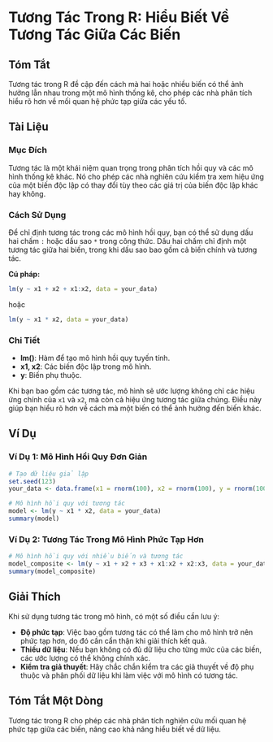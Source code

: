 <!--
Meta Description: # Tương Tác Trong R: Hiểu Biết Về Tương Tác Giữa Các Biến ## Tóm Tắt Tương tác trong R đề cập đến cách mà hai hoặc nhiều biến có thể ảnh hưởng lẫn nha...
Meta Keywords: tương, tác, các, biến, hình
-->

# Tương Tác Trong R: Hiểu Biết Về Tương Tác Giữa Các Biến

## Tóm Tắt
Tương tác trong R đề cập đến cách mà hai hoặc nhiều biến có thể ảnh hưởng lẫn nhau trong một mô hình thống kê, cho phép các nhà phân tích hiểu rõ hơn về mối quan hệ phức tạp giữa các yếu tố.

## Tài Liệu
### Mục Đích
Tương tác là một khái niệm quan trọng trong phân tích hồi quy và các mô hình thống kê khác. Nó cho phép các nhà nghiên cứu kiểm tra xem hiệu ứng của một biến độc lập có thay đổi tùy theo các giá trị của biến độc lập khác hay không.

### Cách Sử Dụng
Để chỉ định tương tác trong các mô hình hồi quy, bạn có thể sử dụng dấu hai chấm `:` hoặc dấu sao `*` trong công thức. Dấu hai chấm chỉ định một tương tác giữa hai biến, trong khi dấu sao bao gồm cả biến chính và tương tác.

**Cú pháp:**
```R
lm(y ~ x1 + x2 + x1:x2, data = your_data)
```
hoặc
```R
lm(y ~ x1 * x2, data = your_data)
```

### Chi Tiết
- **lm()**: Hàm để tạo mô hình hồi quy tuyến tính.
- **x1, x2**: Các biến độc lập trong mô hình.
- **y**: Biến phụ thuộc.

Khi bạn bao gồm các tương tác, mô hình sẽ ước lượng không chỉ các hiệu ứng chính của `x1` và `x2`, mà còn cả hiệu ứng tương tác giữa chúng. Điều này giúp bạn hiểu rõ hơn về cách mà một biến có thể ảnh hưởng đến biến khác.

## Ví Dụ
### Ví Dụ 1: Mô Hình Hồi Quy Đơn Giản
```R
# Tạo dữ liệu giả lập
set.seed(123)
your_data <- data.frame(x1 = rnorm(100), x2 = rnorm(100), y = rnorm(100))

# Mô hình hồi quy với tương tác
model <- lm(y ~ x1 * x2, data = your_data)
summary(model)
```

### Ví Dụ 2: Tương Tác Trong Mô Hình Phức Tạp Hơn
```R
# Mô hình hồi quy với nhiều biến và tương tác
model_composite <- lm(y ~ x1 + x2 + x3 + x1:x2 + x2:x3, data = your_data)
summary(model_composite)
```

## Giải Thích
Khi sử dụng tương tác trong mô hình, có một số điều cần lưu ý:
- **Độ phức tạp**: Việc bao gồm tương tác có thể làm cho mô hình trở nên phức tạp hơn, do đó cần cẩn thận khi giải thích kết quả.
- **Thiếu dữ liệu**: Nếu bạn không có đủ dữ liệu cho từng mức của các biến, các ước lượng có thể không chính xác.
- **Kiểm tra giả thuyết**: Hãy chắc chắn kiểm tra các giả thuyết về độ phụ thuộc và phân phối dữ liệu khi làm việc với mô hình có tương tác.

## Tóm Tắt Một Dòng
Tương tác trong R cho phép các nhà phân tích nghiên cứu mối quan hệ phức tạp giữa các biến, nâng cao khả năng hiểu biết về dữ liệu.